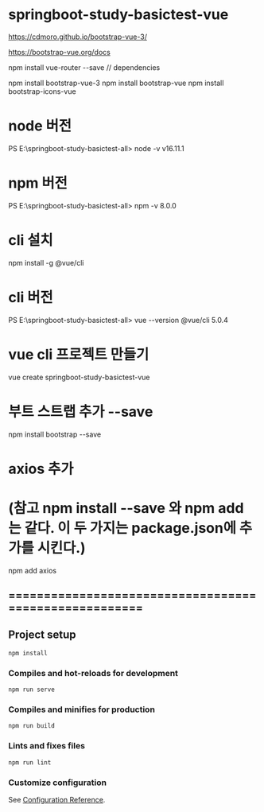 
# springboot-study-basictest-vue

https://cdmoro.github.io/bootstrap-vue-3/

https://bootstrap-vue.org/docs


npm install vue-router --save // dependencies

npm install bootstrap-vue-3
npm install bootstrap-vue
npm install bootstrap-icons-vue


# node 버전
PS E:\springboot-study-basictest-all> node -v
v16.11.1

# npm 버전
PS E:\springboot-study-basictest-all> npm -v
8.0.0

# cli 설치
npm install -g @vue/cli

# cli 버전
PS E:\springboot-study-basictest-all> vue --version
@vue/cli 5.0.4


# vue cli 프로젝트 만들기
vue create springboot-study-basictest-vue

# 부트 스트랩 추가  --save
npm install bootstrap --save

# axios 추가 
# (참고 npm install <package> --save 와 npm add <package> 는 같다. 이 두 가지는 package.json에 추가를 시킨다.)
npm add axios

## ====================================================== ##



## Project setup
```
npm install
```

### Compiles and hot-reloads for development
```
npm run serve
```

### Compiles and minifies for production
```
npm run build
```

### Lints and fixes files
```
npm run lint
```

### Customize configuration
See [Configuration Reference](https://cli.vuejs.org/config/).

